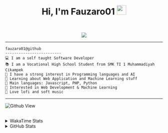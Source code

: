 <h1 align="center">
Hi, I'm Fauzaro01
  <img src="https://media.giphy.com/media/hvRJCLFzcasrR4ia7z/giphy.gif" width="30"></h1>
<br/>

<p align="center">
  <a href="https://github.com/DenverCoder1/readme-typing-svg">
    <img src="https://readme-typing-svg.herokuapp.com?lines=Chill%20and%20Coding;Full+Stack+Web+Developer;Student;Software%20Develover;Always%20learning%20new%20things&center=true&width=380&height=45">
  </a>
</p>

<hr>

```
fauzaro01@github
-------------------------
💻 I am a self taught Software Developer
📚 I am a Vocational High School Student from SMK TI 1 Muhammadiyah Cikampek
📝 I have a strong interest in Programming languages and AI
🌱 Learning about Web Application and Machine Learning stuff
🌟 Main languages: Javascript, PHP, Python
🚩 Interested in Web Development & Machine Learning
🎵 Love lofi and soft music 
```

<hr>

![Github View](https://komarev.com/ghpvc/?username=fauzaro01&style=flat-square)
<br><br>
<details>
  <summary>
     WakaTime Stats
  </summary>
  <br>
  <!--START_SECTION:waka-->

```txt
From: 10 September 2021 - To: 03 January 2025

Total Time: 682 hrs 55 mins

JavaScript          214 hrs 40 mins ████████░░░░░░░░░░░░░░░░░   31.43 %
PHP                 115 hrs         ████▒░░░░░░░░░░░░░░░░░░░░   16.84 %
HTML                82 hrs 18 mins  ███░░░░░░░░░░░░░░░░░░░░░░   12.05 %
EJS                 56 hrs 49 mins  ██░░░░░░░░░░░░░░░░░░░░░░░   08.32 %
Blade Template      51 hrs 47 mins  ██░░░░░░░░░░░░░░░░░░░░░░░   07.58 %
Java                41 hrs 50 mins  █▓░░░░░░░░░░░░░░░░░░░░░░░   06.13 %
CSS                 32 hrs 4 mins   █▒░░░░░░░░░░░░░░░░░░░░░░░   04.70 %
JSON                29 hrs 3 mins   █░░░░░░░░░░░░░░░░░░░░░░░░   04.25 %
Python              13 hrs 26 mins  ▒░░░░░░░░░░░░░░░░░░░░░░░░   01.97 %
Other               5 hrs 57 mins   ▒░░░░░░░░░░░░░░░░░░░░░░░░   00.87 %
```

<!--END_SECTION:waka-->
</details>
<details>
  <summary>
    GitHub Stats
  </summary>
  <br>
  <div align="center">
    <img src="https://github-readme-stats.vercel.app/api?username=Fauzaro01&show_icons=true&theme=algolia" alt="Fauzaro01's GitHub Stats" style="margin: 20px;" />
    <img src="https://github-readme-streak-stats.herokuapp.com/?user=Fauzaro01&theme=algolia" alt="Fauzaro01's GitHub Streak" style="margin: 20px;" />
  </div>

  <div align="center">
    <img src="https://github-readme-stats.vercel.app/api?username=Fauzaro01&show_icons=true&locale=en&count_private=true&hide_rank=true&custom_title=My%20GitHub%20Stats&disable_animations=true&theme=algolia" alt="Fauzaro01's Stars" style="margin: 20px;" />
    <img src="https://github-readme-stats.vercel.app/api/top-langs/?username=Fauzaro01&langs_count=8&theme=algolia&layout=compact" alt="Top Languages" style="margin: 20px;" />
  </div>
</details>
